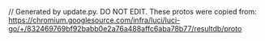 // Generated by update.py. DO NOT EDIT.
These protos were copied from:
https://chromium.googlesource.com/infra/luci/luci-go/+/832469769bf92babb0e2a76a488affc6aba78b77/resultdb/proto
